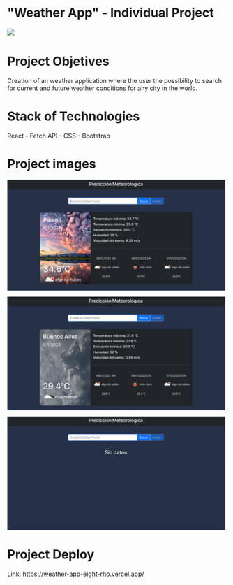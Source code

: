 # "Weather App" - Individual Project

<p align='left'>
    <img src='https://www.lifeder.com/wp-content/uploads/2021/10/clima-tipos.jpg' width=400px</img>
</p>

# Project Objetives
Creation of an weather application where the user the possibility to search for current and future weather conditions for any city in the world.

# Stack of Technologies

React - Fetch API - CSS - Bootstrap

# Project images

<img src="https://github.com/micaelpicco/weather-app/blob/main/weather-app/public/Captura%20de%20Pantalla%202023-01-06%20a%20la(s)%2011.36.31.png" width=500 align="center"
 />
 
 <img src="https://github.com/micaelpicco/weather-app/blob/main/weather-app/public/Captura%20de%20Pantalla%202023-01-06%20a%20la(s)%2011.36.46.png" width=500 align="center"
 />
 
 <img src="https://github.com/micaelpicco/weather-app/blob/main/weather-app/public/Captura%20de%20Pantalla%202023-01-06%20a%20la(s)%2011.36.17.png" width=500 align="center"
 />

# Project Deploy

Link: https://weather-app-eight-rho.vercel.app/
